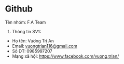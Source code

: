 # Github
Tên nhóm: F.A Team
1. Thông tin SV1:
  - Họ tên: Vương Trị An
  - Email: vuongtrian116@gmail.com
  - Số ĐT: 0985997207
  - Mạng xã hội: https://www.facebook.com/vuong.trian/
